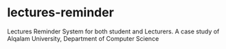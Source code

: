 # lectures-reminder
Lectures Reminder System for both student and Lecturers. A case study of Alqalam University, Department of Computer Science
